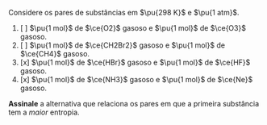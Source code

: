 Considere os pares de substâncias em $\pu{298 K}$ e $\pu{1 atm}$.

1. [ ] $\pu{1 mol}$ de $\ce{O2}$ gasoso e $\pu{1 mol}$ de $\ce{O3}$ gasoso.
2. [ ] $\pu{1 mol}$ de $\ce{CH2Br2}$ gasoso e $\pu{1 mol}$ de $\ce{CH4}$ gasoso.
3. [x] $\pu{1 mol}$ de $\ce{HBr}$ gasoso e $\pu{1 mol}$ de $\ce{HF}$ gasoso.
4. [x] $\pu{1 mol}$ de $\ce{NH3}$ gasoso e $\pu{1 mol}$ de $\ce{Ne}$ gasoso.

**Assinale** a alternativa que relaciona os pares em que a primeira substância tem a *maior* entropia.
